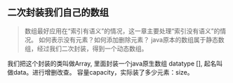 ## 二次封装我们自己的数组
> 数组最好应用在“索引有语义”的情况，这一章主要处理“索引没有语义”的情况。
> 如何表示没有元素？如何添加删除元素？
> java原本的数组属于静态数组，经过我们二次封装，得到一个动态数组。

我们把这个封装的类叫做Array, 里面封装一个java原生数组 datatype [], 起名叫做data。进行增删改查。
容量capacity，实际装了多少元素：size。


